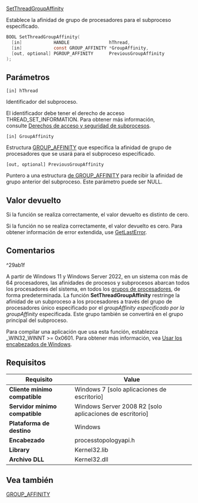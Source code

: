 
[SetThreadGroupAffinity](https://learn.microsoft.com/es-es/windows/win32/api/processtopologyapi/nf-processtopologyapi-setthreadgroupaffinity)

Establece la afinidad de grupo de procesadores para el subproceso especificado.

```c
BOOL SetThreadGroupAffinity(
  [in]            HANDLE               hThread,
  [in]            const GROUP_AFFINITY *GroupAffinity,
  [out, optional] PGROUP_AFFINITY      PreviousGroupAffinity
);
```

## Parámetros

`[in] hThread`

Identificador del subproceso.

El identificador debe tener el derecho de acceso THREAD_SET_INFORMATION. Para obtener más información, consulte [Derechos de acceso y seguridad de subprocesos](https://learn.microsoft.com/es-es/windows/desktop/ProcThread/thread-security-and-access-rights).

`[in] GroupAffinity`

Estructura [GROUP_AFFINITY](https://learn.microsoft.com/es-es/windows/desktop/api/winnt/ns-winnt-group_affinity) que especifica la afinidad de grupo de procesadores que se usará para el subproceso especificado.

`[out, optional] PreviousGroupAffinity`

Puntero a una estructura [de GROUP_AFFINITY](https://learn.microsoft.com/es-es/windows/desktop/api/winnt/ns-winnt-group_affinity) para recibir la afinidad de grupo anterior del subproceso. Este parámetro puede ser NULL.
## Valor devuelto

Si la función se realiza correctamente, el valor devuelto es distinto de cero.

Si la función no se realiza correctamente, el valor devuelto es cero. Para obtener información de error extendida, use [GetLastError](https://learn.microsoft.com/es-es/windows/desktop/api/adshlp/nf-adshlp-adsgetlasterror).
## Comentarios

^29ab1f

A partir de Windows 11 y Windows Server 2022, en un sistema con más de 64 procesadores, las afinidades de procesos y subprocesos abarcan todos los procesadores del sistema, en todos los [grupos de procesadores](https://learn.microsoft.com/es-es/windows/desktop/ProcThread/processor-groups), de forma predeterminada. La función **SetThreadGroupAffinity** restringe la afinidad de un subproceso a los procesadores a través del grupo de procesadores único especificado por el _groupAffinity especificado por la groupAffinity_ especificada. Este grupo también se convertirá en el grupo principal del subproceso.

Para compilar una aplicación que usa esta función, establezca _WIN32_WINNT >= 0x0601. Para obtener más información, vea [Usar los encabezados de Windows](https://learn.microsoft.com/es-es/windows/desktop/WinProg/using-the-windows-headers).
## Requisitos

|Requisito|Value|
|---|---|
|**Cliente mínimo compatible**|Windows 7 [solo aplicaciones de escritorio]|
|**Servidor mínimo compatible**|Windows Server 2008 R2 [solo aplicaciones de escritorio]|
|**Plataforma de destino**|Windows|
|**Encabezado**|processtopologyapi.h|
|**Library**|Kernel32.lib|
|**Archivo DLL**|Kernel32.dll|

## Vea también

[GROUP_AFFINITY](https://learn.microsoft.com/es-es/windows/desktop/api/winnt/ns-winnt-group_affinity)